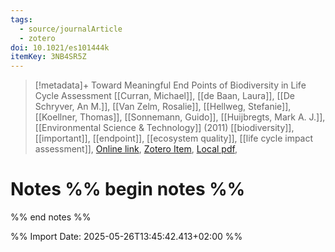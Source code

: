 ```yaml
---
tags:
  - source/journalArticle
  - zotero
doi: 10.1021/es101444k
itemKey: 3NB4SR5Z
---
```

>[!metadata]+
> Toward Meaningful End Points of Biodiversity in Life Cycle Assessment
> [[Curran, Michael]], [[de Baan, Laura]], [[De Schryver, An M.]], [[Van Zelm, Rosalie]], [[Hellweg, Stefanie]], [[Koellner, Thomas]], [[Sonnemann, Guido]], [[Huijbregts, Mark A. J.]], 
> [[Environmental Science & Technology]] (2011)
> [[biodiversity]], [[important]], [[endpoint]], [[ecosystem quality]], [[life cycle impact assessment]], 
> [Online link](https://pubs.acs.org/doi/10.1021/es101444k), [Zotero Item](zotero://select/library/items/3NB4SR5Z), [Local pdf](file://C:/Users/aburg/Documents/references/zotero/storage/B43BECE2/Curran2011_MeaningfulEnd.pdf), 

# Notes %% begin notes %%

%% end notes %%




%% Import Date: 2025-05-26T13:45:42.413+02:00 %%
